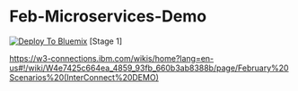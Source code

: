 # Feb-Microservices-Demo

[![Deploy To Bluemix](https://bluemix.net/deploy/button.png)](https://dev-console.stage1.ng.bluemix.net/develop/setup/deploy/?repository=https%3A//github.com/skaegi/toolchain-demo.git)
[Stage 1]


https://w3-connections.ibm.com/wikis/home?lang=en-us#!/wiki/W4e7425c664ea_4859_93fb_660b3ab8388b/page/February%20Scenarios%20(InterConnect%20DEMO)
